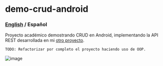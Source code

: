 # demo-crud-android
### [English](https://github.com/tarosbubbletea/demo-crud-android/blob/main/README.en.md) / Español
Proyecto académico demostrando CRUD en Android, implementando la API REST desarrollada en mi [otro proyecto](https://github.com/tarosbubbletea/demo-rest-hono).

```
TODO: Refactorizar por completo el proyecto haciendo uso de OOP.
```

![image](https://github.com/tarosbubbletea/demo-crud-android/assets/6438425/25261f48-814a-4264-bae9-b7bd311ee9a5)
